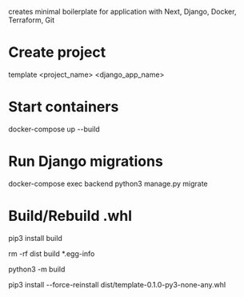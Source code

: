 creates minimal boilerplate for application with Next, Django, Docker, Terraform, Git

# Create project
template <project_name> <django_app_name>

# Start containers
docker-compose up --build

# Run Django migrations
docker-compose exec backend python3 manage.py migrate


# Build/Rebuild .whl
pip3 install build

rm -rf dist build *.egg-info

python3 -m build

pip3 install --force-reinstall dist/template-0.1.0-py3-none-any.whl

